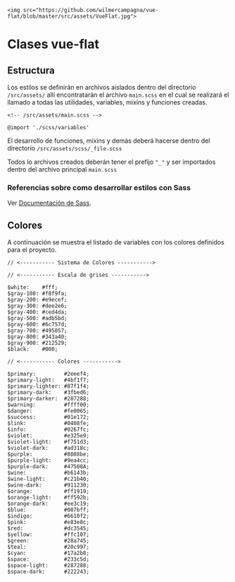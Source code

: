 ```
<img src="https://github.com/wilmercampagna/vue-flat/blob/master/src/assets/VueFlat.jpg">

```
# Clases vue-flat

## Estructura

Los estilos se definirán en archivos aislados dentro del directorio ```/src/assets/``` allí encontratarán el archivo ```main.scss``` en el cual se realizará el llamado a todas las utilidades, variables, mixins y funciones creadas.

```
<!-- /src/assets/main.scss -->

@import './scss/variables'

```

El desarrollo de funciones, mixins y demás deberá hacerse dentro del directorio ```/src/assets/scss/_file.scss```

Todos lo archivos creados deberán tener el prefijo ```"_"``` y ser importados dentro del archivo principal ```main.scss``` 


### Referencias sobre como desarrollar estilos con Sass
Ver [Documentación de Sass](https://sass-lang.com/guide).

## Colores

A continuación se muestra el listado de variables con los colores definidos para el proyecto.

``` 
// <----------- Sistema de Colores ----------->

// <----------- Escala de grises ----------->

$white:    #fff;
$gray-100: #f8f9fa;
$gray-200: #e9ecef;
$gray-300: #dee2e6;
$gray-400: #ced4da;
$gray-500: #adb5bd;
$gray-600: #6c757d;
$gray-700: #495057;
$gray-800: #343a40;
$gray-900: #212529;
$black:    #000;

// <----------- Colores ----------->

$primary:         #2eeef4;
$primary-light:   #4bf1f7;
$primary-lighter: #87f1f4;
$primary-dark:    #3fbed6;
$primary-darker:  #287288;
$warning:         #ffff00;
$danger:          #fe0065;
$success:         #01e172;
$link:            #0408fe;
$info:            #0267fc;
$violet:          #e325e9;
$violet-light:    #f751d3;
$violet-dark:     #ad318c;
$purple:          #8088be;
$purple-light:    #9ea4cc;
$purple-dark:     #47508A;
$wine:            #b6143b;
$wine-light:      #c21b40;
$wine-dark:       #911230;
$orange:          #ff1919;
$orange-light:    #ff592b;
$orange-dark:     #ee3c19;
$blue:            #007bff;
$indigo:          #6610f2;
$pink:            #e83e8c;
$red:             #dc3545;
$yellow:          #ffc107;
$green:           #28a745;
$teal:            #20c997;
$cyan:            #17a2b8;
$space:           #233c5d;
$space-light:     #287288;
$space-dark:      #222243;

``` 
